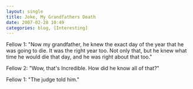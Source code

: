 ```yaml
---
layout: single
title: Joke, My Grandfathers Death
date: 2007-02-28 10:49
categories: blog, [Interesting]
---
```

Fellow 1: "Now my grandfather, he knew the exact day of the year that he was going to die. It was the right year too. Not only that, but he knew what time he would die that day, and he was right about that too."

Fellow 2: "Wow, that's Incredible. How did he know all of that?"

Fellow 1: "The judge told him."
